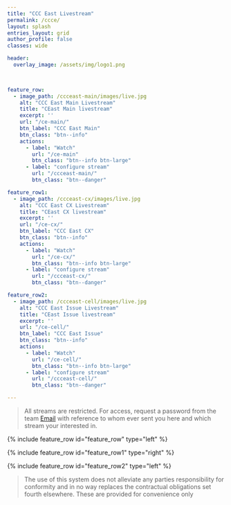 ```yaml
---
title: "CCC East Livestream"
permalink: /ccce/
layout: splash
entries_layout: grid
author_profile: false
classes: wide

header:
  overlay_image: /assets/img/logo1.png
  


feature_row:
  - image_path: /ccceast-main/images/live.jpg
    alt: "CCC East Main Livestream"
    title: "CEast Main livestream"
    excerpt: ''
    url: "/ce-main/"
    btn_label: "CCC East Main"
    btn_class: "btn--info"
    actions:
      - label: "Watch"
        url: "/ce-main"
        btn_class: "btn--info btn-large"
      - label: "configure stream"
        url: "/ccceast-main/"
        btn_class: "btn--danger"

feature_row1:
  - image_path: /ccceast-cx/images/live.jpg
    alt: "CCC East CX Livestream"
    title: "CEast CX livestream"
    excerpt: ''
    url: "/ce-cx/"
    btn_label: "CCC East CX"
    btn_class: "btn--info"
    actions:
      - label: "Watch"
        url: "/ce-cx/"
        btn_class: "btn--info btn-large"
      - label: "configure stream"
        url: "/ccceast-cx/"
        btn_class: "btn--danger"

feature_row2:
  - image_path: /ccceast-cell/images/live.jpg
    alt: "CCC East Issue Livestream"
    title: "CEast Issue livestream"
    excerpt: ''
    url: "/ce-cell/"
    btn_label: "CCC East Issue"
    btn_class: "btn--info"
    actions:
      - label: "Watch"
        url: "/ce-cell/"
        btn_class: "btn--info btn-large"
      - label: "configure stream"
        url: "/ccceast-cell/"
        btn_class: "btn--danger"

---
```


> All streams are restricted. For access, request a password from the team [Email](mailto:james@site-walk.org) with reference to whom ever sent you here and which stream your interested in.

{% include feature_row id="feature_row" type="left" %}

{% include feature_row id="feature_row1" type="right" %}

{% include feature_row id="feature_row2" type="left" %}


> The use of this system does not alleviate any parties responsibility for conformity and in no way replaces the contractual obligations set fourth elsewhere. These are provided for convenience only
